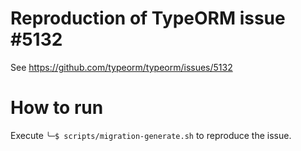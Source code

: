 # Reproduction of TypeORM issue #5132 

See https://github.com/typeorm/typeorm/issues/5132

# How to run 

Execute `╰─$ scripts/migration-generate.sh` to reproduce the issue. 
